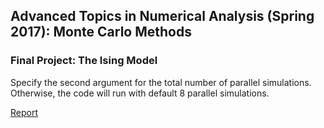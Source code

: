 ## Advanced Topics in Numerical Analysis (Spring 2017): Monte Carlo Methods

### Final Project: The Ising Model

Specify the second argument for the total number of parallel simulations. Otherwise, the code will run with default 8 parallel simulations.

[Report](http://cims.nyu.edu/~qw262/MCMC-Ising.pdf)



